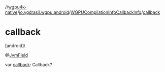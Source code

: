 //[wgpu4k-native](../../../index.md)/[io.ygdrasil.wgpu.android](../index.md)/[WGPUCompilationInfoCallbackInfo](index.md)/[callback](callback.md)

# callback

[android]\

@[JvmField](https://kotlinlang.org/api/core/kotlin-stdlib/kotlin.jvm/-jvm-field/index.html)

var [callback](callback.md): Callback?